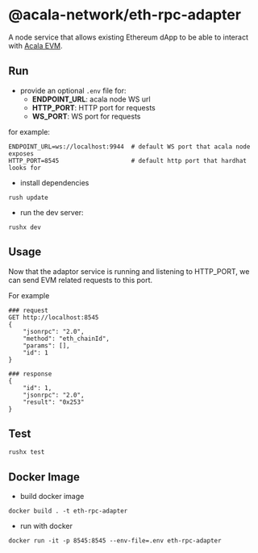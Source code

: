 # @acala-network/eth-rpc-adapter
A node service that allows existing Ethereum dApp to be able to interact with [Acala EVM](https://github.com/AcalaNetwork/Acala/tree/master/modules/evm).

## Run
- provide an optional `.env` file for:
  - **ENDPOINT_URL**: acala node WS url
  - **HTTP_PORT**: HTTP port for requests
  - **WS_PORT**: WS port for requests

for example:
```
ENDPOINT_URL=ws://localhost:9944  # default WS port that acala node exposes
HTTP_PORT=8545                    # default http port that hardhat looks for
```

- install dependencies
```
rush update
```

- run the dev server:
```
rushx dev
```

## Usage
Now that the adaptor service is running and listening to HTTP_PORT, we can send EVM related requests to this port.

For example
```
### request
GET http://localhost:8545
{
    "jsonrpc": "2.0",
    "method": "eth_chainId",
    "params": [],
    "id": 1
}

### response
{
    "id": 1,
    "jsonrpc": "2.0",
    "result": "0x253"
}
```

## Test
`rushx test`

## Docker Image
- build docker image
```
docker build . -t eth-rpc-adapter
```

- run with docker
```
docker run -it -p 8545:8545 --env-file=.env eth-rpc-adapter
```
